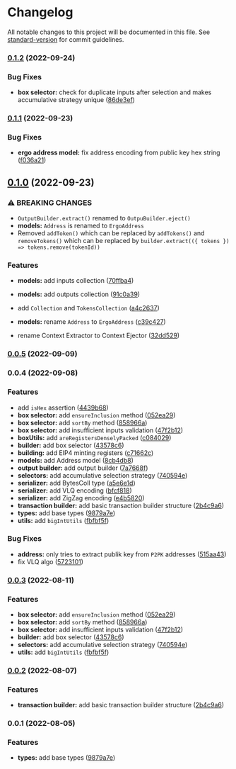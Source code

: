 # Changelog

All notable changes to this project will be documented in this file. See [standard-version](https://github.com/conventional-changelog/standard-version) for commit guidelines.

### [0.1.2](https://github.com/capt-nemo429/flet/compare/v0.1.1...v0.1.2) (2022-09-24)


### Bug Fixes

* **box selector:** check for duplicate inputs after selection and makes accumulative strategy unique ([86de3ef](https://github.com/capt-nemo429/flet/commit/86de3ef262d7f3aa557e8ae2520092a12f0ecca6))

### [0.1.1](https://github.com/capt-nemo429/flet/compare/v0.1.0...v0.1.1) (2022-09-23)


### Bug Fixes

* **ergo address model:** fix address encoding from public key hex string ([f036a21](https://github.com/capt-nemo429/flet/commit/f036a21e68764f9de74e20040dc20babad259f6d))

## [0.1.0](https://github.com/capt-nemo429/flet/compare/v0.0.5...v0.1.0) (2022-09-23)


### ⚠ BREAKING CHANGES

* `OutputBuilder.extract()` renamed to `OutpuBuilder.eject()`
* **models:** `Address` is renamed to `ErgoAddress`
* Removed `addToken()` which can be replaced by `addTokens()` and `removeTokens()`
which can be replaced by `builder.extract(({ tokens }) => tokens.remove(tokenId))`

### Features

* **models:** add inputs collection ([70ffba4](https://github.com/capt-nemo429/flet/commit/70ffba4f26b8706fb6e177e575de6867b4a74766))
* **models:** add outputs collection ([91c0a39](https://github.com/capt-nemo429/flet/commit/91c0a39fec80e9ad84605376bc44b4bf597f81de))


* add `Collection` and `TokensCollection` ([a4c2637](https://github.com/capt-nemo429/flet/commit/a4c263756d8dc7a998ccdd5adeeaa1b9b0f64b96))
* **models:** rename `Address` to `ErgoAddress` ([c39c427](https://github.com/capt-nemo429/flet/commit/c39c427df36963373c9337d6fd41ddc6aa7862c7))
* rename Context Extractor to Context Ejector ([32dd529](https://github.com/capt-nemo429/flet/commit/32dd529a99a77662d60484922ec3f9c028f33842))

### [0.0.5](https://github.com/capt-nemo429/flet/compare/v0.0.4...v0.0.5) (2022-09-09)

### 0.0.4 (2022-09-08)


### Features

* add `isHex` assertion ([4439b68](https://github.com/capt-nemo429/flet/commit/4439b68ae14231bdbdb6cc78306e5e965687ce28))
* **box selector:** add `ensureInclusion` method ([052ea29](https://github.com/capt-nemo429/flet/commit/052ea2945a9f9ab0316b5f53c8783adcd8f4f86a))
* **box selector:** add `sortBy` method ([858966a](https://github.com/capt-nemo429/flet/commit/858966a2922a799a10216592cd291da4173849f6))
* **box selector:** add insufficient inputs validation ([47f2b12](https://github.com/capt-nemo429/flet/commit/47f2b12e37e18391fe335c28bd38e611b4b555e6))
* **boxUtils:** add `areRegistersDenselyPacked` ([c084029](https://github.com/capt-nemo429/flet/commit/c0840290fa27b2acf37468fa11a386b86597d3da))
* **builder:** add box selector ([43578c6](https://github.com/capt-nemo429/flet/commit/43578c678beab298fb02a23a90c4e9d88037f194))
* **building:** add EIP4 minting registers ([c71662c](https://github.com/capt-nemo429/flet/commit/c71662ceb216360db21b177e40cb277816e82d58))
* **models:** add Address model ([8cb4db8](https://github.com/capt-nemo429/flet/commit/8cb4db8ee78be4d421dafd76b919af0d209c4073))
* **output builder:** add output builder ([7a7668f](https://github.com/capt-nemo429/flet/commit/7a7668f974bbdfa1fd945ee9055d9bfb3c1a3bc4))
* **selectors:** add accumulative selection strategy ([740594e](https://github.com/capt-nemo429/flet/commit/740594e03d92c7e5e0bc8112127c66dcf7c187e4))
* **serializer:** add BytesColl type ([a5e6e1d](https://github.com/capt-nemo429/flet/commit/a5e6e1d80ad82cd80d8a960ac1dfa68da6f108bf))
* **serializer:** add VLQ encoding ([bfcf818](https://github.com/capt-nemo429/flet/commit/bfcf818818a599e4d9835a0858c2ee4d409e94bb))
* **serializer:** add ZigZag encoding ([e4b5820](https://github.com/capt-nemo429/flet/commit/e4b582006d5087a96c94a69f710170b5e664066c))
* **transaction builder:** add basic transaction builder structure ([2b4c9a6](https://github.com/capt-nemo429/flet/commit/2b4c9a6c743110f8850b3313d99142b8005a1e4f))
* **types:** add base types ([9879a7e](https://github.com/capt-nemo429/flet/commit/9879a7e54ce2e63ed5e45b0db989cc8ebc6c3f5f))
* **utils:** add `bigIntUtils` ([fbfbf5f](https://github.com/capt-nemo429/flet/commit/fbfbf5f9863d8510a80ad60ae49aae46093e5de2))


### Bug Fixes

* **address:** only tries to extract publik key from `P2PK` addresses ([515aa43](https://github.com/capt-nemo429/flet/commit/515aa43613abab17f08458fac3037f017b84ef32))
* fix VLQ algo ([5723101](https://github.com/capt-nemo429/flet/commit/5723101e329dcfecb197346452daca49a9dd4768))

### [0.0.3](https://github.com/capt-nemo429/flet/compare/v0.0.2...v0.0.3) (2022-08-11)


### Features

* **box selector:** add `ensureInclusion` method ([052ea29](https://github.com/capt-nemo429/flet/commit/052ea2945a9f9ab0316b5f53c8783adcd8f4f86a))
* **box selector:** add `sortBy` method ([858966a](https://github.com/capt-nemo429/flet/commit/858966a2922a799a10216592cd291da4173849f6))
* **box selector:** add insufficient inputs validation ([47f2b12](https://github.com/capt-nemo429/flet/commit/47f2b12e37e18391fe335c28bd38e611b4b555e6))
* **builder:** add box selector ([43578c6](https://github.com/capt-nemo429/flet/commit/43578c678beab298fb02a23a90c4e9d88037f194))
* **selectors:** add accumulative selection strategy ([740594e](https://github.com/capt-nemo429/flet/commit/740594e03d92c7e5e0bc8112127c66dcf7c187e4))
* **utils:** add `bigIntUtils` ([fbfbf5f](https://github.com/capt-nemo429/flet/commit/fbfbf5f9863d8510a80ad60ae49aae46093e5de2))

### [0.0.2](https://github.com/capt-nemo429/flet/compare/v0.0.1...v0.0.2) (2022-08-07)


### Features

* **transaction builder:** add basic transaction builder structure ([2b4c9a6](https://github.com/capt-nemo429/flet/commit/2b4c9a6c743110f8850b3313d99142b8005a1e4f))

### 0.0.1 (2022-08-05)


### Features

* **types:** add base types ([9879a7e](https://github.com/capt-nemo429/flet/commit/9879a7e54ce2e63ed5e45b0db989cc8ebc6c3f5f))
